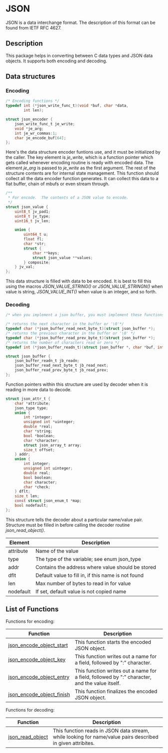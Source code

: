 # JSON

JSON is a data interchange format. The description of this format can be found from IETF RFC 4627.

## Description

This package helps in converting between C data types and JSON data objects. It supports both encoding and decoding.

## Data structures

### Encoding

```c
/* Encoding functions */
typedef int (*json_write_func_t)(void *buf, char *data,
        int len);

struct json_encoder {
    json_write_func_t je_write;
    void *je_arg;
    int je_wr_commas:1;
    char je_encode_buf[64];
};
```
Here's the data structure encoder funtions use, and it must be initialized by the caller. The key element is *je_write*, which is a function pointer which gets called whenever encoding routine is ready with encoded data. The element *je_arg* is passed to *je_write* as the first argument. The rest of the structure contents are for internal state management.
This function should collect all the data encoder function generates. It can collect this data to a flat buffer, chain of mbufs or even stream through.

```c
/**
 * For encode.  The contents of a JSON value to encode.
 */
struct json_value {
    uint8_t jv_pad1;
    uint8_t jv_type;
    uint16_t jv_len;

    union {
        uint64_t u;
        float fl;
        char *str;
        struct {
            char **keys;
            struct json_value **values;
        } composite;
    } jv_val;
};
```
This data structure is filled with data to be encoded. It is best to fill this using the macros *JSON_VALUE_STRING()* or *JSON_VALUE_STRINGN()* when value is string, *JSON_VALUE_INT()* when value is an integer, and so forth.

### Decoding
```c
/* when you implement a json buffer, you must implement these functions */

/* returns the next character in the buffer or '\0'*/
typedef char (*json_buffer_read_next_byte_t)(struct json_buffer *);
/* returns the previous character in the buffer or '\0' */
typedef char (*json_buffer_read_prev_byte_t)(struct json_buffer *);
/* returns the number of characters read or zero */
typedef int (*json_buffer_readn_t)(struct json_buffer *, char *buf, int n);

struct json_buffer {
    json_buffer_readn_t jb_readn;
    json_buffer_read_next_byte_t jb_read_next;
    json_buffer_read_prev_byte_t jb_read_prev;
};
```
Function pointers within this structure are used by decoder when it is reading in more data to decode.

```c
struct json_attr_t {
    char *attribute;
    json_type type;
    union {
        int *integer;
        unsigned int *uinteger;
        double *real;
        char *string;
        bool *boolean;
        char *character;
        struct json_array_t array;
        size_t offset;
    } addr;
    union {
        int integer;
        unsigned int uinteger;
        double real;
        bool boolean;
        char character;
        char *check;
    } dflt;
    size_t len;
    const struct json_enum_t *map;
    bool nodefault;
};
```
This structure tells the decoder about a particular name/value pair. Structure must be filled in before calling the decoder routine *json_read_object()*.

| Element | Description |
|---------|-------------|
| attribute | Name of the value |
| type | The type of the variable; see enum json_type |
| addr | Contains the address where value should be stored |
| dflt | Default value to fill in, if this name is not found |
| len | Max number of bytes to read in for value |
| nodefault | If set, default value is not copied name |

## List of Functions

Functions for encoding:

| Function | Description |
|---------|-------------|
| [json_encode_object_start](json_encode_object_start.md) | This function starts the encoded JSON object. |
| [json_encode_object_key](json_encode_object_key.md) | This function writes out a name for a field, followed by ":" character. |
| [json_encode_object_entry](json_encode_object_entry.md) | This function writes out a name for a field, followed by ":" character, and the value itself. |
| [json_encode_object_finish](json_encode_object_finish.md) | This function finalizes the encoded JSON object. |

Functions for decoding:

| Function | Description |
|---------|-------------|
| [json_read_object](json_read_object.md) | This function reads in JSON data stream, while looking for name/value pairs described in given attribites. |
